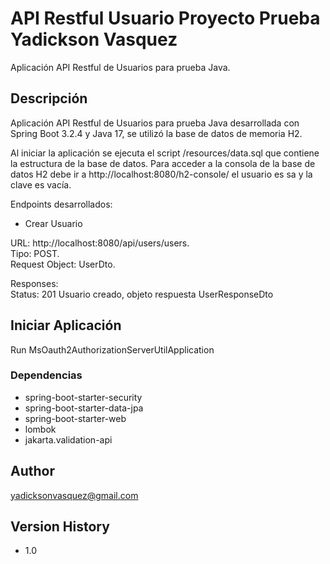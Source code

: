 # API Restful Usuario Proyecto Prueba Yadickson Vasquez

Aplicación API Restful de Usuarios para prueba Java.

## Descripción

Aplicación API Restful de Usuarios para prueba Java desarrollada con Spring Boot 3.2.4 y Java 17, se utilizó la base de datos de memoria H2.

Al iniciar la aplicación se ejecuta el script /resources/data.sql que contiene la estructura de la base de datos. Para acceder a la consola de la base de datos H2 debe ir a http://localhost:8080/h2-console/ el usuario es sa y la clave es vacía.

Endpoints desarrollados:

* Crear Usuario

URL: http://localhost:8080/api/users/users. <br>
Tipo: POST. <br>
Request Object: UserDto. <br>

Responses: <br>
Status: 201 Usuario creado, objeto respuesta UserResponseDto


## Iniciar Aplicación
Run MsOauth2AuthorizationServerUtilApplication

### Dependencias

* spring-boot-starter-security
* spring-boot-starter-data-jpa
* spring-boot-starter-web
* lombok
* jakarta.validation-api


## Author

yadicksonvasquez@gmail.com

## Version History

* 1.0